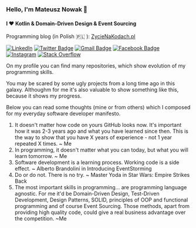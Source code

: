 ### Hello, I'm Mateusz Nowak 👋 
#### I ❤️ Kotlin & Domain-Driven Design & Event Sourcing

Programming blog (in Polish 🇵🇱 ): [ZycieNaKodach.pl](https://zycienakodach.pl)

<a href="https://www.linkedin.com/in/nowakmat/" target="_blank"><img src="https://img.shields.io/badge/LinkedIn-%230077B5.svg?&style=flat-square&logo=linkedin&logoColor=white" alt="LinkedIn"></a>
[![Twitter Badge](https://img.shields.io/badge/-Twitter-1da1f2?style=flat-square&labelColor=1da1f2&logo=twitter&logoColor=white&link=https://twitter.com/MateuszNaKodach/)](https://twitter.com/MateuszNaKodach/)
[![Gmail Badge](https://img.shields.io/badge/-Gmail-c14438?style=flat-square&logo=Gmail&logoColor=white&link=mailto:kontakt.mateusznowak@gmail.com)](mailto:kontakt.mateusznowak@gmail.com)
[![Facebook Badge](https://img.shields.io/badge/-Facebook-3b5998?style=flat-square&labelColor=3b5998&logo=facebook&logoColor=white&link=https://www.facebook.com/mateusz.nowak.7796/)](https://www.facebook.com/mateusz.nowak.7796/)
<a href="https://www.https://www.instagram.com/zycienakodach.pl/" target="_blank"><img src="https://img.shields.io/badge/Instagram-%23E4405F.svg?&style=flat-square&logo=instagram&logoColor=white" alt="Instagram"></a>
[![Stack Overflow](https://img.shields.io/badge/-Stack%20Overflow-222222?style=flat-square&logo=stack-overflow&logoColor=white&link=https://stackoverflow.com/users/6715769/mateusz-nowak?tab=profile)](https://stackoverflow.com/users/6715769/mateusz-nowak?tab=profile)

On my profile you can find many repositories, which show evolution of my programming skills. 

You may be scared by some ugly projects from a long time ago in this galaxy. Althoughm for me it's also valuable to show something like this, because it shows my progress.

Below you can read some thoughts (mine or from others) which I composed for my everyday software developer manifesto.

1. It doesn't matter how code on yours GitHub looks now. It's important how it was 2-3 years ago and what you have learned since then. This is the way to show that you have X years of experience - not 1 year repeated X times. ~ Me
2. In programming, it doesn't matter what you can today, but what you will learn tomorrow. ~ Me
3. Software development is a learning process. Working code is a side effect. ~ Alberto Brandolini in Introducing EventStorming 
4. Do or do not. There is no try. ~ Master Yoda in Star Wars: Empire Strikes Back
5. The most important skills in programming... are programming language agnostic. For me it'd be Domain-Driven Design, Test-Driven Development, Design Patterns, SOLID, principles of OOP and functional programming and of course Event Sourcing. Those methods, apart from providing high quality code, could give a real business advantage over the competition. ~Me


<!--
**nowakprojects/nowakprojects** is a ✨ _special_ ✨ repository because its `README.md` (this file) appears on your GitHub profile.
![github stats](https://github-readme-stats.vercel.app/api?username=nowakprojects&show_icons=true)
[![DEV Badge](https://img.shields.io/badge/-DEV.to-000?style=flat-square&logo=dev.to&logoColor=white&link=https://dev.to/weltonfelix)](https://dev.to/weltonfelix)
[![Medium Badge](https://img.shields.io/badge/-Medium-000?style=flat-square&logo=Medium&logoColor=white&&link=https://medium.com/@weltonfelix)](https://medium.com/@weltonfelix)
[![Whatsapp Badge](https://img.shields.io/badge/-Whatsapp-4CA143?style=flat-square&labelColor=4CA143&logo=whatsapp&logoColor=white&link=https://api.whatsapp.com/send?phone=5581984434580&text=Hi!)](https://api.whatsapp.com/send?phone=5581984434580&text=Hi!)

<br />

<div><p>The projects I am currently working on: </p></div>

[![ReadMe Card](https://github-readme-stats.vercel.app/api/pin/?username=nowakprojects&repo=kt-time-traveler)](https://github.com/nowakprojects/kt-time-traveler)
[![ReadMe Card](https://github-readme-stats.vercel.app/api/pin/?username=nowakprojects&repo=DDD.EventSourcing.PortsAndAdapters.TypeScript.NestJS.Chess)](https://github.com/nowakprojects/DDD.EventSourcing.PortsAndAdapters.TypeScript.NestJS.Chess)


Here are some ideas to get you started:

- 🔭 I’m currently working on ...
- 🌱 I’m currently learning ...
- 👯 I’m looking to collaborate on ...
- 🤔 I’m looking for help with ...
- 💬 Ask me about ...
- 📫 How to reach me: ...
- 😄 Pronouns: ...
- ⚡ Fun fact: ...
-->
